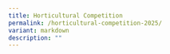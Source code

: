 ```yaml
---
title: Horticultural Competition
permalink: /horticultural-competition-2025/
variant: markdown
description: ""
---
```

